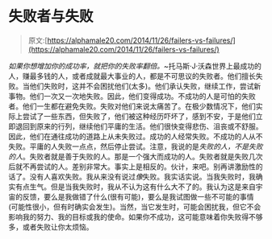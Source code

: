 # 失败者与失败

> 原文:[https://alphamale20.com/2014/11/26/failers-vs-failures/](https://alphamale20.com/2014/11/26/failers-vs-failures/)

*如果你想增加你的成功率，就把你的失败率翻倍。*~托马斯·J·沃森世界上最成功的人，赚最多钱的人，或者成就最大事业的人，都是不可思议的失败者。他们擅长失败。当他们失败时，这并不会困扰他们(太多)。他们承认失败，继续工作，尝试新事物。他们一次又一次地失败。因此，他们变得成功。不成功的人是可怕的失败者。他们一生都在避免失败。失败对他们来说太痛苦了。在极少数情况下，他们实际上尝试了一些东西，但失败了，他们被这种经历吓坏了，感到不安，于是他们立即退回到原来的行列，继续他们平庸的生活。他们很快变得悲伤、沮丧或不舒服。因此，他们在通往成功的道路上从未失败过。成功的人经常失败。不成功的人从不失败。平庸的人失败一点点，然后停止尝试。注意，我说的是*失败的人，*不是*失败的人*。失败者就是善于失败的人。那是一个强大而成功的人。失败者就是失败几次后就不再尝试的人。差别非常大。事实上是相反的。伙计，来吧。别再讲激励性的话了。没有人喜欢失败。我从来没有说过*像*失败。我实话实说。当我失败时，我确实有点生气。但是当我失败时，我从不认为这有什么大不了的。我认为这是来自宇宙的反馈，要么是我做错了什么(很有可能)，要么是我试图做一些不可能的事情(可能性很小，但有时确实会发生)。当然，当它发生时，可能会困扰我，但它不会影响我的努力、我的目标或我的使命。如果你不成功，这可能意味着你失败得不够多，或者失败让你太烦恼。